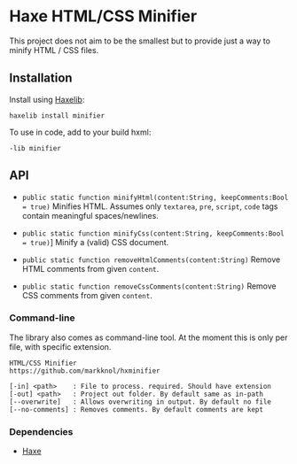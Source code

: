 # Haxe HTML/CSS Minifier

This project does not aim to be the smallest but to provide just a way to minify HTML / CSS files.

## Installation

Install using [Haxelib](https://lib.haxe.org/p/Minifier/):

```
haxelib install minifier
```

To use in code, add to your build hxml:

```
-lib minifier
```

## API

 * `public static function minifyHtml(content:String, keepComments:Bool = true)`
   Minifies HTML. Assumes only `textarea`, `pre`, `script`, `code` tags contain meaningful spaces/newlines. 
   
 * `public static function minifyCss(content:String, keepComments:Bool = true)`]
   Minify a (valid) CSS document.
   
 * `public static function removeHtmlComments(content:String)`
   Remove HTML comments from given `content`.
   
 * `public static function removeCssComments(content:String)`
   Remove CSS comments from given `content`.

### Command-line

The library also comes as command-line tool. At the moment this is only per file, with specific extension.

```
HTML/CSS Minifier
https://github.com/markknol/hxminifier

[-in] <path>    : File to process. required. Should have extension
[-out] <path>   : Project out folder. By default same as in-path
[--overwrite]   : Allows overwriting in output. By default no file
[--no-comments] : Removes comments. By default comments are kept
```

### Dependencies

 * [Haxe](https://haxe.org/)
